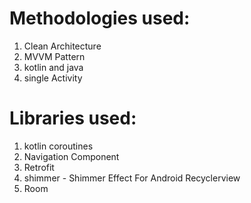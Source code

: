 
# Methodologies used:

1. Clean Architecture
2. MVVM Pattern
3. kotlin and java
4. single Activity

# Libraries used:

1. kotlin coroutines
2. Navigation Component
3. Retrofit
4. shimmer - Shimmer Effect For Android Recyclerview
5. Room
